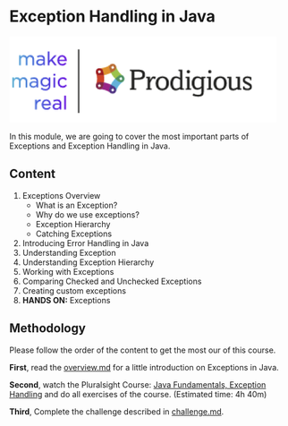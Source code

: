 # Exception Handling in Java
![prodigious-logo](img/prodigious_logo.png)

In this module, we are going to cover the most important parts of Exceptions and Exception Handling in Java. 

## Content
1. Exceptions Overview
   * What is an Exception?
   * Why do we use exceptions?
   * Exception Hierarchy
   * Catching Exceptions
2. Introducing Error Handling in Java
3. Understanding Exception
4. Understanding Exception Hierarchy
5. Working with Exceptions
6. Comparing Checked and Unchecked Exceptions
7. Creating custom exceptions
8. **HANDS ON:** Exceptions

## Methodology

Please follow the order of the content to get the most our of this course.

**First**, read the [overview.md](overview.md) for a little introduction on Exceptions in Java.

**Second**, watch the Pluralsight Course: [Java Fundamentals, Exception Handling](https://www.pluralsight.com/courses/java-fundamentals-exception-handling#) and do all exercises of the course. (Estimated time: 4h 40m)

**Third**, Complete the challenge described in [challenge.md](challenge.md).